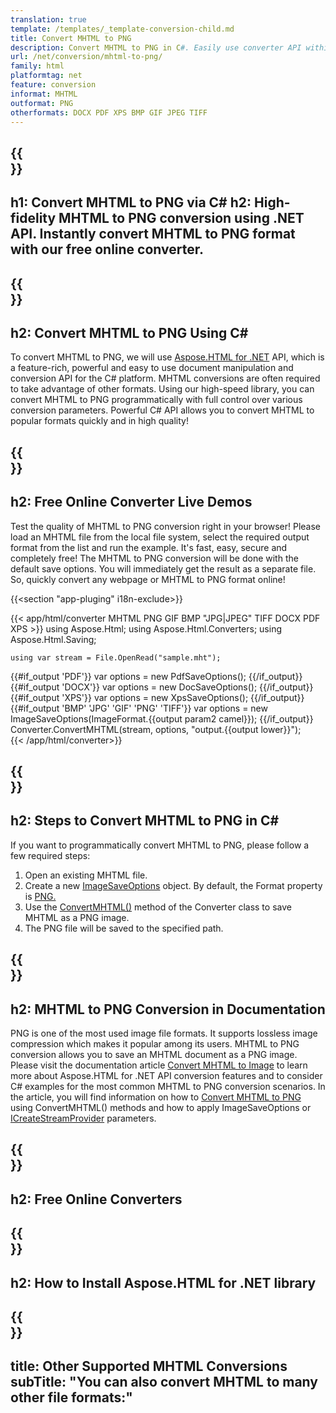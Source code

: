```yaml
---
translation: true
template: /templates/_template-conversion-child.md
title: Convert MHTML to PNG
description: Convert MHTML to PNG in C#. Easily use converter API within ASP.NET or any .NET application. Try online MHTML to PNG Converter for free!
url: /net/conversion/mhtml-to-png/
family: html
platformtag: net
feature: conversion
informat: MHTML
outformat: PNG
otherformats: DOCX PDF XPS BMP GIF JPEG TIFF
---
```


{{<section banner>}}
---
h1: Convert MHTML to PNG via C#
h2: High-fidelity MHTML to PNG conversion using .NET API. Instantly convert MHTML to PNG format with our free online converter.
---

{{<section overview>}}
---
h2: Convert MHTML to PNG Using C#
---

To convert MHTML to PNG, we will use [Aspose.HTML for .NET](https://products.aspose.com/html/{{lang.url-fragment}}net/) API, which is a feature-rich, powerful and easy to use document manipulation and conversion API for the C# platform. MHTML conversions are often required to take advantage of other formats. Using our high-speed library, you can convert MHTML to PNG programmatically with full control over various conversion parameters. Powerful C# API allows you to convert MHTML to popular formats quickly and in high quality!

{{<section demos>}}
---
h2: Free Online Converter Live Demos
---

Test the quality of MHTML to PNG conversion right in your browser! Please load an MHTML file from the local file system, select the required output format from the list and run the example. It's fast, easy, secure and completely free! The MHTML to PNG conversion will be done with the default save options. You will immediately get the result as a separate file. So, quickly convert any webpage or MHTML to PNG format online!

{{<section "app-pluging" i18n-exclude>}}

{{< app/html/converter MHTML PNG GIF BMP "JPG|JPEG" TIFF DOCX PDF XPS >}}
using Aspose.Html;
using Aspose.Html.Converters;
using Aspose.Html.Saving;

    using var stream = File.OpenRead("sample.mht");
{{#if_output 'PDF'}}
    var options = new PdfSaveOptions();
{{/if_output}}
{{#if_output 'DOCX'}}
    var options = new DocSaveOptions();
{{/if_output}}
{{#if_output 'XPS'}}
    var options = new XpsSaveOptions();
{{/if_output}}
{{#if_output 'BMP' 'JPG' 'GIF' 'PNG' 'TIFF'}}
    var options = new ImageSaveOptions(ImageFormat.{{output param2 camel}});
{{/if_output}}
    Converter.ConvertMHTML(stream, options, "output.{{output lower}}");   
{{< /app/html/converter>}} 


{{<section steps>}}
---
h2: Steps to Convert MHTML to PNG in C#
---

If you want to programmatically convert MHTML to PNG,  please follow a few required steps:

1.  Open an existing MHTML file.
1.  Create a new [ImageSaveOptions](https://reference.aspose.com/html/net/aspose.html.saving/imagesaveoptions/) object. By default, the Format property is [PNG.](https://reference.aspose.com/html/net/aspose.html.rendering.image/imageformat/)
1.  Use the [ConvertMHTML()](https://reference.aspose.com/html/net/aspose.html.converters/converter/convertmhtml/) method of the Converter class to save MHTML as a PNG image.
1.  The PNG file will be saved to the specified path.

{{<section documentation>}}
---
h2: MHTML to PNG Conversion in Documentation
---

PNG is one of the most used image file formats. It supports lossless image compression which makes it popular among its users. MHTML to PNG conversion allows you to save an MHTML document as a PNG image. Please visit the documentation article [Convert MHTML to Image](https://docs.aspose.com/html/net/converting-between-formats/mhtml-to-image/) to learn more about Aspose.HTML for .NET API conversion features and to consider C# examples for the most common MHTML to PNG conversion scenarios. In the article, you will find information on how to <a href="https://docs.aspose.com/html/net/converting-between-formats/mhtml-to-image/#convert-mhtml-to-png" target="_blank">Convert MHTML to PNG</a> using ConvertMHTML() methods and how to apply ImageSaveOptions or [ICreateStreamProvider](https://reference.aspose.com/html/net/aspose.html.io/icreatestreamprovider/) parameters.

{{<section online-converters>}}
---
h2: Free Online Converters
---

{{<section get-started>}}
---
h2: How to Install Aspose.HTML for .NET library
---

{{<section other-conversions>}}
---
title: Other Supported MHTML Conversions
subTitle: "You can also convert MHTML to many other file formats:"
---